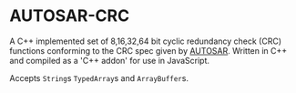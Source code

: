 # AUTOSAR-CRC

A C++ implemented set of 8,16,32,64 bit cyclic redundancy check (CRC) functions conforming to the CRC spec given by [AUTOSAR](https://www.autosar.org/). Written in C++ and compiled as a 'C++ addon' for use in JavaScript.

Accepts `String`s `TypedArray`s and `ArrayBuffer`s.
